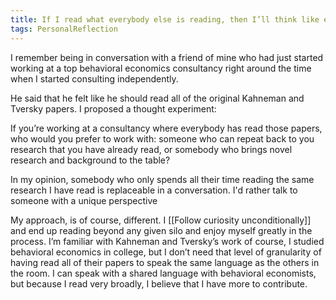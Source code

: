 ```yaml
---
title: If I read what everybody else is reading, then I’ll think like everybody else
tags: PersonalReflection
---
```


I remember being in conversation with a friend of mine who had just started working at a top behavioral economics consultancy right around the time when I started consulting independently.

He said that he felt like he should read all of the original Kahneman and Tversky papers. I proposed a thought experiment:

If you’re working at a consultancy where everybody has read those papers, who would you prefer to work with: someone who can repeat back to you research that you have already read, or somebody who brings novel research and background to the table?

In my opinion, somebody who only spends all their time reading the same research I have read is replaceable in a conversation. I'd rather talk to someone with a unique perspective

My approach, is of course, different. I [[Follow curiosity unconditionally]] and end up reading beyond any given silo and enjoy myself greatly in the process. I’m familiar with Kahneman and Tversky’s work of course, I studied behavioral economics in college, but I don’t need that level of granularity of having read all of their papers to speak the same language as the others in the room. I can speak with a shared language with behavioral economists, but because I read very broadly, I believe that I have more to contribute.
